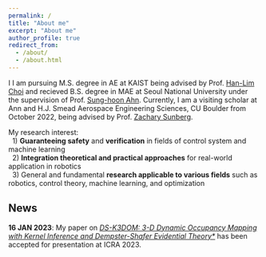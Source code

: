 ```yaml
---
permalink: /
title: "About me"
excerpt: "About me"
author_profile: true
redirect_from: 
  - /about/
  - /about.html
---
```

 
I I am pursuing M.S. degree in AE at KAIST being advised by Prof. [Han-Lim Choi](https://lics.kaist.ac.kr/) and  recieved B.S. degree in MAE at Seoul National University under the supervision of Prof. [Sung-hoon Ahn](https://fab.snu.ac.kr/team/professor.php). Currently, I am a visiting scholar at Ann and H.J. Smead Aerospace Engineering Sciences, CU Boulder from October 2022, being advised by Prof. [Zachary Sunberg](https://zachary.sunberg.net/).

My research interest:    
 &nbsp; 1) **Guaranteeing safety** and **verification** in fields of control system and machine learning    
 &nbsp; 2) **Integration theoretical and practical approaches** for real-world application in robotics    
 &nbsp; 3) General and fundamental **research applicable to various fields** such as robotics, control theory, machine learning, and optimization
 
 
 ## News
 
 **16 JAN 2023**: My paper on *[DS-K3DOM: 3-D Dynamic Occupancy Mapping with Kernel Inference and Dempster-Shafer Evidential Theory*](https://arxiv.org/abs/2209.07764)* has been accepted for presentation at ICRA 2023.
